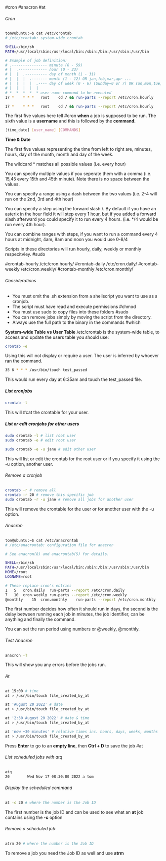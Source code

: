 #cron #anacron #at 

###### Cron
``` sh
tom@ubuntu:~$ cat /etc/crontab
# /etc/crontab: system-wide crontab

SHELL=/bin/sh
PATH=/usr/local/sbin:/usr/local/bin:/sbin:/bin:/usr/sbin:/usr/bin

# Example of job definition:
# .---------------- minute (0 - 59)
# |  .------------- hour (0 - 23)
# |  |  .---------- day of month (1 - 31)
# |  |  |  .------- month (1 - 12) OR jan,feb,mar,apr ...
# |  |  |  |  .---- day of week (0 - 6) (Sunday=0 or 7) OR sun,mon,tue,wed,thu,fri,sat
# |  |  |  |  |
# *  *  *  *  * user-name command to be executed
17 *	* * *	root    cd / && run-parts --report /etc/cron.hourly

```

``` sh
17 *	* * *	root    cd / && run-parts --report /etc/cron.hourly
```

The first five values here tell #cron **when** a job is supposed to be run. The sixth value is a **username** and this is followed by the **command**. 

``` sh
[time_date] [user_name] [COMMANDS]
```

**Time & Date**

The first five values representing the time from left to right are, minutes, hours, day of the month, month and day of the week. 

The wildcard * matches all possible values (i.e. every hour)

You can specify multiple values if you seperate them with a comma (i.e. 15,45 every 15th and 45th minute). Note there is no space between the values. 

You can specify a range using a dash between the two values (i.e. 2-4 will run on the 2nd, 3rd and 4th hour)

You can specify a step using the forward slash /. By default if you have an asterix in the hour field it will step every 1 hour, but if you added a forward slash afterward you could specify it to run every 4 hours. (i.e. \*/4 would be run every 4th hour).

You can combine ranges with steps, if you want to run a command every 4 hours at midnight, 4am, 8am and noon you would use 0-8/4

Scripts in these directories will run hourly, daily, weekly or monthly respecitvley. #sudo 

#crontab-hourly     /etc/cron.hourly/
#crontab-daily       /etc/cron.daily/
#crontab-weekly   /etc/cron.weekly/
#crontab-monthly /etc/cron.monthly/

###### Considerations
- You must omit the .sh extension from a shellscript you want to use as a cronjob.
- The script must have read and execute permissions #chmod 
- You must use sudo to copy files into these folders #sudo
- You can remove jobs simply by moving the script from the directory.
- Always use the full path to the binary in the commands #which 

**System-wide Table vs User Table**
/etc/crontab is the system-wide table, to access and update the users table you should use:
``` sh
crontab -e
```
Using this will not display or require a user. The user is inferred by whoever ran the command.

``` sh
35 6 * * * /usr/bin/touch test_passed
```
This would run every day at 6:35am and touch the test_passed file. 

##### List cronjobs
```sh 
crontab -l
```

This will #cat the crontable for your user. 

##### List or edit cronjobs for other users
``` sh
sudo crontab -l # list root user
sudo crontab -e # edit root user

sudo crontab -e -u jane # edit other user
```
This will list or edit the crontab for the root user or if you specify it using the -u option, another user.

###### Remove a cronjob
```sh
crontab -r # remove all
crontab -r 20 # remove this specific job
sudo crontab -r -u jane # remove all jobs for another user
```
This will remove the crontable for the user or for another user with the -u option. 

###### Anacron
```sh
tom@ubuntu:~$ cat /etc/anacrontab
# /etc/anacrontab: configuration file for anacron

# See anacron(8) and anacrontab(5) for details.

SHELL=/bin/sh
PATH=/usr/local/sbin:/usr/local/bin:/sbin:/bin:/usr/sbin:/usr/bin
HOME=/root
LOGNAME=root

# These replace cron's entries
1	5	cron.daily	run-parts --report /etc/cron.daily
7	10	cron.weekly	run-parts --report /etc/cron.weekly
@monthly	15	cron.monthly	run-parts --report /etc/cron.monthly
```
The first number decides how often it should run in days, the second is the delay between running each job in minutes, the job identifier, can be anything and finally the command. 

You can set the run period using numbers or @weekly, @monthly.

###### Test Anacron
``` sh
anacron -T
```
This will show you any errors before the jobs run.

###### At
``` sh
at 15:00 # time
at > /usr/bin/touch file_created_by_at

at 'August 20 2022' # date
at > /usr/bin/touch file_created_by_at

at '2:30 August 20 2022' # date & time
at > /usr/bin/touch file_created_by_at

at 'now +30 minutes' # relative times inc. hours, days, weeks, months
at > /usr/bin/touch file_created_by_at
```
Press **Enter** to go to an **empty line**, then **Ctrl + D** to save the job #at 

###### List scheduled jobs with atq
``` sh
atq
20        Wed Nov 17 08:30:00 2022 a tom
```

###### Display the scheduled command
``` sh
at -c 20 # where the number is the Job ID
```
The first number is the job ID and can be used to see what an **at** job contains using the **-c** option

###### Remove a scheduled job
``` sh
atrm 20 # where the number is the Job ID
```
To remove a job you need the Job ID as well and use **atrm**

